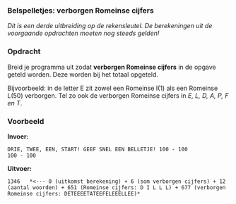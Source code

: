 ### Belspelletjes: verborgen Romeinse cijfers

*Dit is een derde uitbreiding op de rekensleutel. De berekeningen uit de voorgaande opdrachten moeten nog steeds gelden!*

### Opdracht
Breid je programma uit zodat  **verborgen Romeinse cijfers** in de opgave geteld worden. Deze worden bij het totaal opgeteld.

Bijvoorbeeld: in de letter E zit zowel een Romeinse I(1) als een Romeinse L(50) verborgen. Tel zo ook de verborgen Romeinse cijfers in *E, L, D, A, P, F en T*.



### Voorbeeld

**Invoer:**

    DRIE, TWEE, EEN, START! GEEF SNEL EEN BELLETJE! 100 - 100
    100 - 100

**Uitvoer:**

    1346   *<--- 0 (uitkomst berekening) + 6 (som verborgen cijfers) + 12 (aantal woorden) + 651 (Romeinse cijfers: D I L L L) + 677 (verborgen Romeinse cijfers: DETEEEETATEEFELEEELLEE)*
